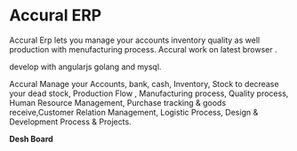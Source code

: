 Accural ERP
===========

Accural Erp lets you manage your accounts inventory quality as well production with menufacturing process. Accural work on latest browser . 

develop with  angularjs golang and mysql.

Accural Manage your Accounts, bank, cash, Inventory, Stock to decrease your dead stock, Production Flow , Manufacturing process, Quality process, Human Resource Management, Purchase tracking & goods receive,Customer Relation Management, Logistic Process, Design & Development Process & Projects.

<b>Desh Board</b>




